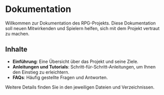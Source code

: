 # Dokumentation

Willkommen zur Dokumentation des RPG-Projekts. Diese Dokumentation soll neuen Mitwirkenden und Spielern helfen, sich mit dem Projekt vertraut zu machen.

## Inhalte

- **Einführung**: Eine Übersicht über das Projekt und seine Ziele.
- **Anleitungen und Tutorials**: Schritt-für-Schritt-Anleitungen, um Ihnen den Einstieg zu erleichtern.
- **FAQs**: Häufig gestellte Fragen und Antworten.

Weitere Details finden Sie in den jeweiligen Dateien und Verzeichnissen.
